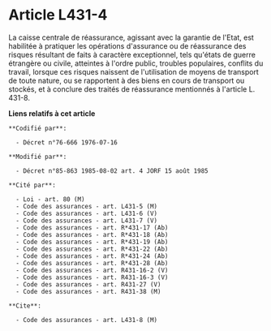 # Article L431-4

La caisse centrale de réassurance, agissant avec la garantie de l'Etat, est habilitée à pratiquer les opérations d'assurance
ou de réassurance des risques résultant de faits à caractère exceptionnel, tels qu'états de guerre étrangère ou civile,
atteintes à l'ordre public, troubles populaires, conflits du travail, lorsque ces risques naissent de l'utilisation de moyens
de transport de toute nature, ou se rapportent à des biens en cours de transport ou stockés, et à conclure des traités de
réassurance mentionnés à l'article L. 431-8.

**Liens relatifs à cet article**

	**Codifié par**:

	  - Décret n°76-666 1976-07-16

	**Modifié par**:

	  - Décret n°85-863 1985-08-02 art. 4 JORF 15 août 1985

	**Cité par**:

	  - Loi - art. 80 (M)
	  - Code des assurances - art. L431-5 (M)
	  - Code des assurances - art. L431-6 (V)
	  - Code des assurances - art. L431-7 (V)
	  - Code des assurances - art. R*431-17 (Ab)
	  - Code des assurances - art. R*431-18 (Ab)
	  - Code des assurances - art. R*431-19 (Ab)
	  - Code des assurances - art. R*431-22 (Ab)
	  - Code des assurances - art. R*431-24 (Ab)
	  - Code des assurances - art. R*431-28 (Ab)
	  - Code des assurances - art. R431-16-2 (V)
	  - Code des assurances - art. R431-16-3 (V)
	  - Code des assurances - art. R431-27 (V)
	  - Code des assurances - art. R431-38 (M)

	**Cite**:

	  - Code des assurances - art. L431-8 (M)
